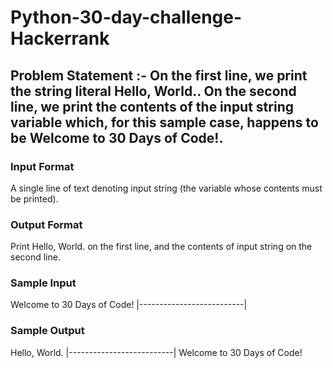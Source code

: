 # Python-30-day-challenge-Hackerrank

## Problem Statement :- On the first line, we print the string literal Hello, World.. On the second line, we print the contents of the input string variable which, for this sample case, happens to be Welcome to 30 Days of Code!.

### Input Format

A single line of text denoting input string (the variable whose contents must be printed).

### Output Format

Print Hello, World. on the first line, and the contents of input string on the second line.

### Sample Input

Welcome to 30 Days of Code!
|--------------------------|

### Sample Output

Hello, World. 
|--------------------------|
Welcome to 30 Days of Code!
